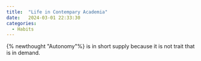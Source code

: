 ```yaml
---
title:  "Life in Contempary Academia"
date:   2024-03-01 22:33:30
categories:
  - Habits
---
```


{% newthought "Autonomy"%} is in short supply because it is not trait that
is in demand.



